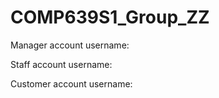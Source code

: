 # COMP639S1_Group_ZZ
Manager account username:

Staff account username: 

Customer account username: 
